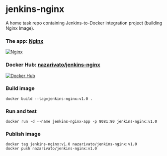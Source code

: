# jenkins-nginx
A home task repo containing Jenkins-to-Docker integration project (building Nginx Image).

### The app: **[Nginx](https://www.nginx.com/)**
[![Nginx](https://www.nginx.com/wp-content/uploads/2021/08/NGINX-Part-of-F5-horiz-black-type-1.svg "Nginx")](https://www.nginx.com/)

### Docker Hub: **[nazarivato/jenkins-nginx](https://hub.docker.com/r/nazarivato/jenkins-nginx)**
[![Docker Hub](https://opennebula.io/wp-content/uploads/2020/05/DockerHub.png "Docker Hub")](https://hub.docker.com/r/nazarivato/jenkins-nginx)

### Build image
```shell
docker build --tag=jenkins-nginx:v1.0 .
```

### Run and test
```shell
docker run -d --name jenkins-nginx-app -p 8081:80 jenkins-nginx:v1.0
```

### Publish image
```shell
docker tag jenkins-nginx:v1.0 nazarivato/jenkins-nginx:v1.0
docker push nazarivato/jenkins-nginx:v1.0
```
